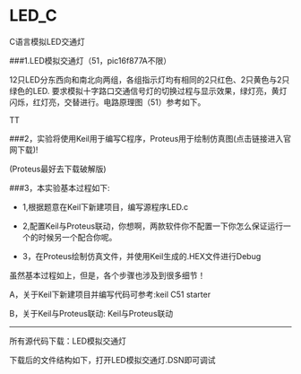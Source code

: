 # LED_C
C语言模拟LED交通灯

###1.LED模拟交通灯（51，pic16f877A不限）

12只LED分东西向和南北向两组，各组指示灯均有相同的2只红色、2只黄色与2只绿色的LED. 要求模拟十字路口交通信号灯的切换过程与显示效果，绿灯亮，黄灯闪烁，红灯亮，交替进行。电路原理图（51）参考如下。

TT

 

###2，实验将使用Keil用于编写C程序，Proteus用于绘制仿真图(点击链接进入官网下载)!

(Proteus最好去下载破解版)

###3，本实验基本过程如下:

* 1,根据题意在Keil下新建项目，编写源程序LED.c

* 2,配置Keil与Proteus联动，你想啊，两款软件你不配置一下你怎么保证运行一个的时候另一个配合你呢。

* 3，在Proteus绘制仿真文件，并使用Keil生成的.HEX文件进行Debug

 

虽然基本过程如上，但是，各个步骤也涉及到很多细节！

A，关于Keil下新建项目并编写代码可参考:keil C51 starter

B，关于Keil与Proteus联动: Keil与Proteus联动

-----

所有源代码下载：LED模拟交通灯

下载后的文件结构如下，打开LED模拟交通灯.DSN即可调试




